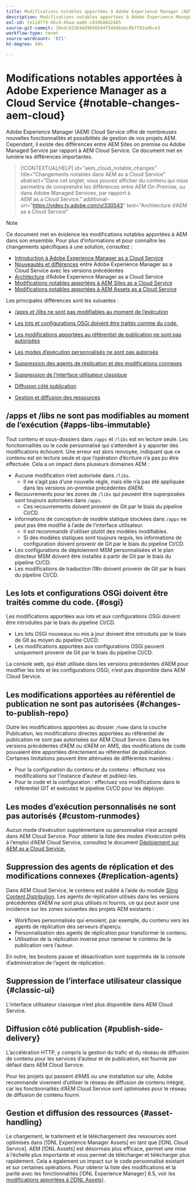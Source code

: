 ```yaml
---
title: Modifications notables apportées à Adobe Experience Manager (AEM) as a Cloud Service
description: Modifications notables apportées à Adobe Experience Manager (AEM) as a Cloud Service.
exl-id: fe11d779-66cd-45aa-aa6b-c819b88d2405
source-git-commit: 30edc83364dd9666b94f54048abc8b7f92ad6ce3
workflow-type: tm+mt
source-wordcount: '871'
ht-degree: 49%

---
```


# Modifications notables apportées à Adobe Experience Manager as a Cloud Service {#notable-changes-aem-cloud}

Adobe Experience Manager (AEM) Cloud Service offre de nombreuses nouvelles fonctionnalités et possibilités de gestion de vos projets AEM. Cependant, il existe des différences entre AEM Sites on premise ou Adobe Managed Service par rapport à AEM Cloud Service. Ce document met en lumière les différences importantes.

>[!CONTEXTUALHELP]
>id="aem_cloud_notable_changes"
>title="Changements notables dans AEM as a Cloud Service"
>abstract="Dans cet onglet, vous pouvez afficher du contenu qui vous permettra de comprendre les différences entre AEM On-Premise, ou dans Adobe Managed Services, par rapport à AEM as a Cloud Service."
>additional-url="https://video.tv.adobe.com/v/330543" text="Architecture d’AEM as a Cloud Service"


>[!NOTE]
>Ce document met en évidence les modifications notables apportées à AEM dans son ensemble. Pour plus d’informations et pour connaître les changements spécifiques à une solution, consultez :
>
>* [Introduction à Adobe Experience Manager as a Cloud Service](/help/overview/introduction.md)
>* [Nouveautés et différences](/help/overview/what-is-new-and-different.md) entre Adobe Experience Manager as a Cloud Service avec les versions précédentes
>* [Architecture](/help/overview/architecture.md) d’Adobe Experience Manager as a Cloud Service
>* [Modifications notables apportées à AEM Sites as a Cloud Service](/help/sites-cloud/sites-cloud-changes.md)
>* [Modifications notables apportées à AEM Assets as a Cloud Service](/help/assets/assets-cloud-changes.md)

Les principales différences sont les suivantes :

* [/apps et /libs ne sont pas modifiables au moment de l’exécution](#apps-libs-immutable)

* [Les lots et configurations OSGi doivent être traités comme du code.](#osgi)

* [Les modifications apportées au référentiel de publication ne sont pas autorisées](#changes-to-publish-repo)

* [Les modes d’exécution personnalisés ne sont pas autorisés](#custom-runmodes)

* [Suppression des agents de réplication  et des modifications connexes](#replication-agents)

* [Suppression de l’interface utilisateur classique](#classic-ui)

* [Diffusion côté publication](#publish-side-delivery)

* [Gestion et diffusion des ressources](#asset-handling)

## /apps et /libs ne sont pas modifiables au moment de l’exécution {#apps-libs-immutable}

Tout contenu et sous-dossiers dans `/apps` et `/libs` est en lecture seule. Les fonctionnalités ou le code personnalisé qui s’attendent à y apporter des modifications échouent. Une erreur est alors renvoyée, indiquant que ce contenu est en lecture seule et que l’opération d’écriture n’a pas pu être effectuée. Cela a un impact dans plusieurs domaines AEM :

* Aucune modification n’est autorisée dans `/libs`.
   * Il ne s’agit pas d’une nouvelle règle, mais elle n’a pas été appliquée dans les versions on-premise précédentes d’AEM.
* Recouvrements pour les zones de `/libs` qui peuvent être superposées sont toujours autorisées dans `/apps`.
   * Ces recouvrements doivent provenir de Git par le biais du pipeline CI/CD.
* Informations de conception de modèle statique stockées dans `/apps` ne peut pas être modifié à l’aide de l’interface utilisateur.
   * Il est recommandé d’utiliser plutôt des modèles modifiables.
   * Si des modèles statiques sont toujours requis, les informations de configuration doivent provenir de Git par le biais du pipeline CI/CD.
* Les configurations de déploiement MSM personnalisées et le plan directeur MSM doivent être installés à partir de Git par le biais du pipeline CI/CD.
* Les modifications de traduction I18n doivent provenir de Git par le biais du pipeline CI/CD.

## Les lots et configurations OSGi doivent être traités comme du code. {#osgi}

Les modifications apportées aux lots et aux configurations OSGi doivent être introduites par le biais du pipeline CI/CD.

* Les lots OSGi nouveaux ou mis à jour doivent être introduits par le biais de Git au moyen du pipeline CI/CD.
* Les modifications apportées aux configurations OSGi peuvent uniquement provenir de Git par le biais du pipeline CI/CD.

La console web, qui était utilisée dans les versions précédentes d’AEM pour modifier les lots et les configurations OSGi, n’est pas disponible dans AEM Cloud Service.

## Les modifications apportées au référentiel de publication ne sont pas autorisées {#changes-to-publish-repo}

Outre les modifications apportées au dossier `/home` dans la couche Publication, les modifications directes apportées au référentiel de publication ne sont pas autorisées sur AEM Cloud Service. Dans les versions précédentes d’AEM ou d’AEM on AMS, des modifications de code pouvaient être apportées directement au référentiel de publication. Certaines limitations peuvent être atténuées de différentes manières :

* Pour la configuration du contenu et du contenu : effectuez vos modifications sur l’instance d’auteur et publiez-les.
* Pour le code et la configuration : effectuez vos modifications dans le référentiel GIT et exécutez le pipeline CI/CD pour les déployer.

## Les modes d’exécution personnalisés ne sont pas autorisés {#custom-runmodes}

Aucun mode d’exécution supplémentaire ou personnalisé n’est accepté dans AEM Cloud Service. Pour obtenir la liste des modes d’exécution prêts à l’emploi d’AEM Cloud Service, consultez le document [Déploiement sur AEM as a Cloud Service.](/help/implementing/deploying/overview.md#runmodes)

## Suppression des agents de réplication  et des modifications connexes {#replication-agents}

Dans AEM Cloud Service, le contenu est publié à l’aide du module [Sling Content Distribution](https://sling.apache.org/documentation/bundles/content-distribution.html). Les agents de réplication utilisés dans les versions précédentes d’AEM ne sont plus utilisés ni fournis, ce qui peut avoir une incidence sur les zones suivantes des projets AEM existants :

* Workflows personnalisés qui envoient, par exemple, du contenu vers les agents de réplication des serveurs d’aperçu.
* Personnalisation des agents de réplication pour transformer le contenu.
* Utilisation de la réplication inverse pour ramener le contenu de la publication vers l’auteur.

En outre, les boutons pause et désactivation sont supprimés de la console d’administration de l’agent de réplication.

## Suppression de l’interface utilisateur classique {#classic-ui}

L’interface utilisateur classique n’est plus disponible dans AEM Cloud Service.

## Diffusion côté publication {#publish-side-delivery}

L’accélération HTTP, y compris la gestion du trafic et du réseau de diffusion de contenu pour les services d’auteur et de publication, est fournie par défaut dans AEM Cloud Service.

Pour les projets qui passent d’AMS ou une installation sur site, Adobe recommande vivement d’utiliser le réseau de diffusion de contenu intégré, car les fonctionnalités d’AEM Cloud Service sont optimisées pour le réseau de diffusion de contenu fourni.

## Gestion et diffusion des ressources {#asset-handling}

Le chargement, le traitement et le téléchargement des ressources sont optimisés dans [!DNL Experience Manager Assets] en tant que [!DNL Cloud Service]. AEM [!DNL Assets] est désormais plus efficace, permet une mise à l’échelle plus importante et vous permet de télécharger et télécharger plus rapidement. Cela a également un impact sur le code personnalisé existant et sur certaines opérations. Pour obtenir la liste des modifications et la parité avec les fonctionnalités [!DNL Experience Manager] 6.5, voir les [modifications apportées à [!DNL Assets]](/help/assets/assets-cloud-changes.md).
